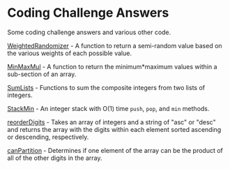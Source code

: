# Coding Challenge Answers
Some coding challenge answers and various other code.

[WeightedRandomizer](src/main/scala/WeightedRandomizer.scala) - A function to return a semi-random value based on the various weights of each possible value.

[MinMaxMul](src/main/scala/MinMaxMul.scala) - A function to return the minimum\*maximum values within a sub-section of an array.

[SumLists](src/main/scala/SumLists.scala) - Functions to sum the composite integers from two lists of integers.

[StackMin](src/main/scala/StackMin.scala) - An integer stack with O(1) time `push`, `pop`, and `min` methods.

[reorderDigits](src/main/scala/reorderDigits.scala) - Takes an array of integers and a string of "asc" or "desc" and returns the array with the digits within each element sorted ascending or descending, respectively.

[canPartition](src/main/scala/canPartition.scala) - Determines if one element of the array can be the product of all of the other digits in the array.
